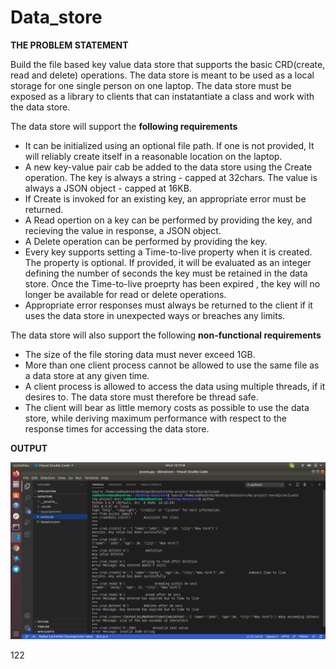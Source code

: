 # Data_store

**THE PROBLEM STATEMENT**

Build the file based key value data store that supports the basic CRD(create, read and delete) operations. The data store is meant to be used as a local storage for one single person on one laptop. The data store must be exposed as a library to clients that can  instatantiate a class and work with the data store.

The data store will support the **following requirements**

  - It can be initialized using an optional file path. If one is not provided, It will reliably create itself in a reasonable location on the laptop.
  - A new key-value pair cab be added to the data store using the Create operation. The key is always a string - capped at 32chars. The value is always a JSON object -  capped at 16KB.
  - If Create is invoked for an existing key, an appropriate error must be returned.
  - A Read opertion on a key can be performed by providing the key, and recieving the value in response, a JSON object.
  - A Delete operation can be performed by providing the key.
  - Every key supports setting a Time-to-live property when it is created. The property is optional. If provided, it will be evaluated as an integer defining the number of seconds the key must be retained in the data store. Once the Time-to-live proeprty has been expired , the key will no longer be available for read or delete operations.
  - Appropriate error responses must always be returned to the client if it uses the data store in unexpected ways or breaches any limits.

The data store will also support the following **non-functional requirements**
  - The size of the file storing data must never exceed 1GB.
  - More than one client process cannot be allowed to use the same file as a data store at any given time.
  - A client process is allowed to access the data using multiple threads, if it desires to. The data store must therefore be thread safe.
  - The client will bear as little memory  costs as possible to use the data store, while deriving maximum performance with respect to the response times for accessing the data store.
  
  **OUTPUT**
  
  ![Image of Output](https://github.com/subhashreehazra/Data_store/blob/main/output.png)

122
